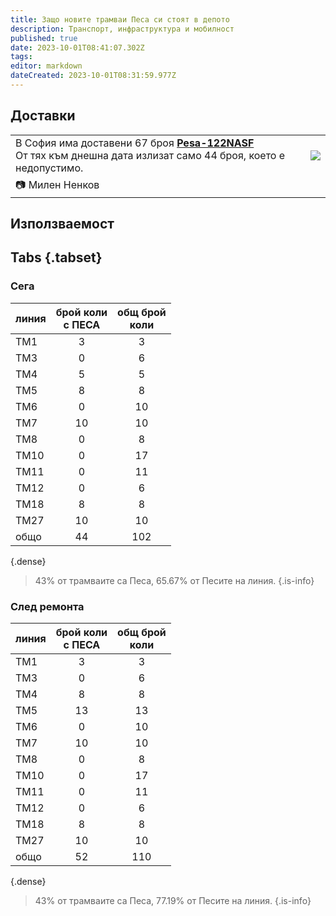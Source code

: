 ```yaml
---
title: Защо новите трамваи Песа си стоят в депото
description: Транспорт, инфраструктура и мобилност
published: true
date: 2023-10-01T08:41:07.302Z
tags: 
editor: markdown
dateCreated: 2023-10-01T08:31:59.977Z
---
```


## Доставки




<div class="table-responsive"><table style="width:100%"><tr>
<td>В София има доставени 67 броя <a href="/bg/public-transport/fleet-list/2013-Pesa-122NASF"><b>Pesa-122NASF</b></a><br>От тях към днешна дата излизат само 44 броя, което е недопустимо.</td>
<td><img src="https://drive.google.com/uc?id=15i-Ymy1xsN1G3UrV6Vckpa0WXZr1JRiu"></td></tr>
  <td colspan=2 >📷 <a href=""><b></b></a> Милен Ненков</td></table></div>
  
  
  
## Използваемост

## Tabs {.tabset}

### Сега 

| линия     | брой коли<br>с ПЕСА | общ брой<br> коли         | 
|------|:------:|:---------:|
|  ТМ1 |    3   |     3     |
|  ТМ3 |    0   |     6     |
|  ТМ4 |    5   |     5     |
|  ТМ5 |    8   |     8     |
|  ТМ6 |    0   |     10    |
|  ТМ7 |   10   |     10    |
|  ТМ8 |    0   |     8     |
| ТМ10 |    0   |     17    |
| ТМ11 |    0   |     11    |
| ТМ12 |    0   |     6     |
| ТМ18 |    8   |     8     |
| ТМ27 |   10   |     10    |
| общо |   44   |    102    |
{.dense}

> 43% от трамваите са Песа, 65.67% от Песите на линия.
{.is-info}


### След ремонта 
| линия     | брой коли<br>с ПЕСА | общ брой<br> коли         | 
|------|:------:|:---------:|
|  ТМ1 |    3   |     3     |
|  ТМ3 |    0   |     6     |
|  ТМ4 |    8   |     8     |
|  ТМ5 |    13  |    13     |
|  ТМ6 |    0   |     10    |
|  ТМ7 |   10   |     10    |
|  ТМ8 |    0   |     8     |
| ТМ10 |    0   |     17    |
| ТМ11 |    0   |     11    |
| ТМ12 |    0   |     6     |
| ТМ18 |    8   |     8     |
| ТМ27 |   10   |     10    |
| общо |   52   |    110    |
{.dense}

> 43% от трамваите са Песа, 77.19% от Песите на линия.
{.is-info}


